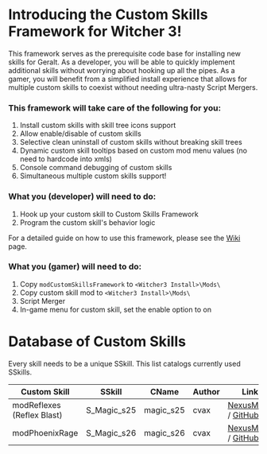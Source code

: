 # Introducing the Custom Skills Framework for Witcher 3!

This framework serves as the prerequisite code base for installing new skills for Geralt. As a developer, you will be able to quickly implement additional skills without worrying about hooking up all the pipes. As a gamer, you will benefit from a simplified install experience that allows for multiple custom skills to coexist without needing ultra-nasty Script Mergers.



### This framework will take care of the following for you:

1. Install custom skills with skill tree icons support
2. Allow enable/disable of custom skills
3. Selective clean uninstall of custom skills without breaking skill trees
4. Dynamic custom skill tooltips based on custom mod menu values (no need to hardcode into xmls)
5. Console command debugging of custom skills
6. Simultaneous multiple custom skills support!





### What you (developer) will need to do:

1. Hook up your custom skill to Custom Skills Framework
2. Program the custom skill's behavior logic

For a detailed guide on how to use this framework, please see the [Wiki](https://github.com/cvax/modCustomSkillsFramework/wiki) page.



### What you (gamer) will need to do:

1. Copy ```modCustomSkillsFramework``` to ```<Witcher3 Install>\Mods\```
2. Copy custom skill mod to ```<Witcher3 Install>\Mods\```
3. Script Merger
4. In-game menu for custom skill, set the enable option to on





# Database of Custom Skills
Every skill needs to be a unique SSkill. This list catalogs currently used SSkills.

| Custom Skill               | SSkill      | CName     | Author | Link                                     |
| -------------------------- | ----------- | --------- | ------ | ---------------------------------------- |
| modReflexes (Reflex Blast) | S_Magic_s25 | magic_s25 | cvax   | [NexusMods](http://www.nexusmods.com/witcher3/mods/956?) / [GitHub](https://github.com/cvax/modReflexes) |
| modPhoenixRage             | S_Magic_s26 | magic_s26 | cvax   | [NexusMods](http://www.nexusmods.com/witcher3/mods/1765) / [GitHub](https://github.com/cvax/modPhoenixRage) |